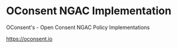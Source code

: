 # OConsent NGAC Implementation

OConsent's - Open Consent NGAC Policy Implementations

https://oconsent.io